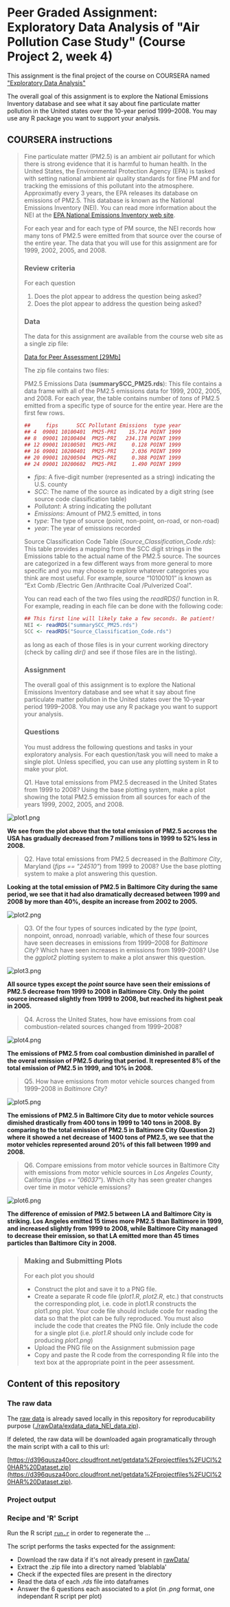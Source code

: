 # Peer Graded Assignment: Exploratory Data Analysis of **"Air Pollution Case Study"** (Course Project 2, week 4)

This assignment is the final project of the course on COURSERA named ["Exploratory Data Analysis"](https://www.coursera.org/learn/exploratory-data-analysis)

The overall goal of this assignment is to explore the National Emissions Inventory database and see what it say about fine particulate matter pollution in the United states over the 10-year period 1999–2008. You may use any R package you want to support your analysis.

## COURSERA instructions

> Fine particulate matter (PM2.5) is an ambient air pollutant for which there is strong evidence that it is harmful to human health.
> In the United States, the Environmental Protection Agency (EPA) is tasked with setting national ambient air quality standards for fine PM and for tracking the emissions of this pollutant into the atmosphere.
> Approximatly every 3 years, the EPA releases its database on emissions of PM2.5.
> This database is known as the National Emissions Inventory (NEI). You can read more information about the NEI at the [EPA National Emissions Inventory web site](http://www.epa.gov/ttn/chief/eiinformation.html).
> 
> For each year and for each type of PM source, the NEI records how many tons of PM2.5 were emitted from that source over the course of the entire year.
> The data that you will use for this assignment are for 1999, 2002, 2005, and 2008.
> 
> 
> ### Review criteria
> For each question
> 
> 1. Does the plot appear to address the question being asked?
> 2. Does the plot appear to address the question being asked?
> 
> ### Data
> The data for this assignment are available from the course web site as a single zip file:
> 
> [Data for Peer Assessment [29Mb]](https://d396qusza40orc.cloudfront.net/exdata%2Fdata%2FNEI_data.zip)
> 
> The zip file contains two files:
> 
> PM2.5 Emissions Data (**summarySCC_PM25.rds**): This file contains a data frame with all of the PM2.5 emissions data for 1999, 2002, 2005, and 2008. For each year, the table contains number of *tons* of PM2.5 emitted from a specific type of source for the entire year. Here are the first few rows.
> 
> 
> ```R
> ##     fips      SCC Pollutant Emissions  type year
> ## 4  09001 10100401  PM25-PRI    15.714 POINT 1999
> ## 8  09001 10100404  PM25-PRI   234.178 POINT 1999
> ## 12 09001 10100501  PM25-PRI     0.128 POINT 1999
> ## 16 09001 10200401  PM25-PRI     2.036 POINT 1999
> ## 20 09001 10200504  PM25-PRI     0.388 POINT 1999
> ## 24 09001 10200602  PM25-PRI     1.490 POINT 1999
> ```
> 
> * *fips*: A five-digit number (represented as a string) indicating the U.S. county
> * *SCC*: The name of the source as indicated by a digit string (see source code classification table)
> * *Pollutant*: A string indicating the pollutant
> * *Emissions*: Amount of PM2.5 emitted, in tons
> * *type*: The type of source (point, non-point, on-road, or non-road)
> * *year*: The year of emissions recorded
> 
> Source Classification Code Table (*Source_Classification_Code.rds*): This table provides a mapping from the SCC digit strings in the Emissions table to the actual name of the PM2.5 source. The sources are categorized in a few different ways from more general to more specific and you may choose to explore whatever categories you think are most useful. For example, source “10100101” is known as “Ext Comb /Electric Gen /Anthracite Coal /Pulverized Coal”.
> 
> 
> You can read each of the two files using the *readRDS()* function in R. For example, reading in each file can be done with the following code:
> 
> 
> ```R
> ## This first line will likely take a few seconds. Be patient!
> NEI <- readRDS("summarySCC_PM25.rds")
> SCC <- readRDS("Source_Classification_Code.rds")
> ```
> 
> as long as each of those files is in your current working directory (check by calling *dir()* and see if those files are in the listing).
> 
> 
> ### Assignment
> The overall goal of this assignment is to explore the National Emissions Inventory database and see what it say about fine particulate matter pollution in the United states over the 10-year period 1999–2008. You may use any R package you want to support your analysis.
> 
> ### Questions
> 
> You must address the following questions and tasks in your exploratory analysis. For each question/task you will need to make a single plot. Unless specified, you can use any plotting system in R to make your plot.
> 
> Q1. Have total emissions from PM2.5 decreased in the United States from 1999 to 2008? Using the base plotting system, make a plot showing the total PM2.5 emission from all sources for each of the years 1999, 2002, 2005, and 2008.

![plot1.png](plot1.png "Plot1")

**We see from the plot above that the total emission of PM2.5 accross the USA has gradually decreased from 7 millions tons in 1999 to 52% less in 2008.**

> Q2. Have total emissions from PM2.5 decreased in the *Baltimore City*, Maryland (*fips == "24510"*) from 1999 to 2008? Use the base plotting system to make a plot answering this question.

**Looking at the total emission of PM2.5 in Baltimore City during the same period, we see that it had also dramatically decreased between 1999 and 2008 by more than 40%, despite an increase from 2002 to 2005.**

![plot2.png](./plot2.png?raw=true "Plot2")

> Q3. Of the four types of sources indicated by the *type* (point, nonpoint, onroad, nonroad) variable, which of these four sources have seen decreases in emissions from 1999–2008 for *Baltimore City*? Which have seen increases in emissions from 1999–2008? Use the *ggplot2* plotting system to make a plot answer this question.

![plot3.png](./plot3.png?raw=true "Plot3")

**All source types except the *point* source have seen their emissions of PM2.5 decrease from 1999 to 2008 in Baltimore City.
Only the point source increased slightly from 1999 to 2008, but reached its highest peak in 2005.**


> Q4. Across the United States, how have emissions from coal combustion-related sources changed from 1999–2008?

![plot4.png](./plot4.png?raw=true "Plot4")

**The emissions of PM2.5 from coal combustion diminished in parallel of the overal emission of PM2.5 during that period. It represented 8% of the total emission of PM2.5 in 1999, and 10% in 2008.**

> Q5. How have emissions from motor vehicle sources changed from 1999–2008 in *Baltimore City*?

![plot5.png](./plot5.png?raw=true "Plot5")

**The emissions of PM2.5 in Baltimore City due to motor vehicle sources dimished drastically from 400 tons in 1999 to 140 tons in 2008. By comparing to the total emission of PM2.5 in Baltimore City (Question 2) where it showed a net decrease of 1400 tons of PM2.5, we see that the motor vehicles represented around 20% of this fall between 1999 and 2008.**

> Q6. Compare emissions from motor vehicle sources in Baltimore City with emissions from motor vehicle sources in *Los Angeles County*, California (*fips == "06037"*). Which city has seen greater changes over time in motor vehicle emissions?

![plot6.png](./plot6.png?raw=true "Plot6")

**The difference of emission of PM2.5 between LA and Baltimore City is striking. Los Angeles emitted 15 times more PM2.5 than Baltimore in 1999, and increased slightly from 1999 to 2008, while Baltimore City managed to decrease their emission, so that LA emitted more than 45 times particles than Baltimore City in 2008.**

> 
> ### Making and Submitting Plots
> For each plot you should
> 
> * Construct the plot and save it to a PNG file.
> * Create a separate R code file (*plot1.R*, *plot2.R*, etc.) that constructs the corresponding plot, i.e. code in plot1.R constructs the plot1.png plot.
>     Your code file should include code for reading the data so that the plot can be fully reproduced. You must also include the code that creates the PNG file.
>     Only include the code for a single plot (i.e. *plot1.R* should only include code for producing *plot1.png*)
> * Upload the PNG file on the Assignment submission page
> * Copy and paste the R code from the corresponding R file into the text box at the appropriate point in the peer assessment.



## Content of this repository

### The raw data

The [raw data](https://d396qusza40orc.cloudfront.net/exdata%2Fdata%2FNEI_data.zip) is already saved locally in this repository for reproducability purpose ([./rawData/exdata_data_NEI_data.zip]()).

If deleted, the raw data will be downloaded again programatically through the main script with a call to this url:

[https://d396qusza40orc.cloudfront.net/getdata%2Fprojectfiles%2FUCI%20HAR%20Dataset.zip](https://d396qusza40orc.cloudfront.net/getdata%2Fprojectfiles%2FUCI%20HAR%20Dataset.zip).

### Project output

### Recipe and 'R' Script

Run the R script [`run.r`](./run.R) in order to regenerate the ...

The script performs the tasks expected for the assignment:

* Download the raw data if it's not already present in [rawData/](./rawData)
* Extract the .zip file into a directory named 'blablabla'
* Check if the expected files are present in the directory 
* Read the data of each *.rds* file into dataframes
* Answer the 6 questions each associated to a plot (in *.png* format, one independant R script per plot)